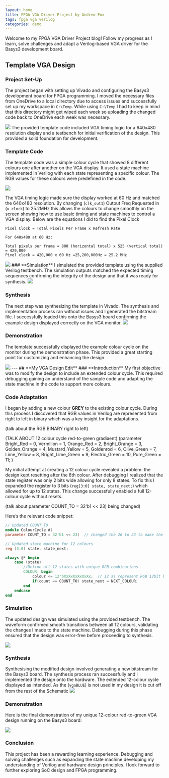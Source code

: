 ```yaml
---
layout: home
title: FPGA VGA Driver Project by Andrew Fox
tags: fpga vga verilog
categories: demo
---
```



Welcome to my FPGA VGA Driver Project blog! Follow my progress as I learn, solve challenges and adapt a Verilog-based VGA driver for the Basys3 development board.

## **Template VGA Design**
### **Project Set-Up**
The project began with setting up Vivado and configuring the Basys3 development board for FPGA programming. I moved the necessary files from OneDrive to a local directory due to access issues and successfully set up my workspace in `C:\Temp`. 
While using `C:\Temp` I had to keep in mind that this directory might get wiped each week so uploading the changed code back to OneDrive each week was necessary.

<img src="https://raw.githubusercontent.com/AndrewFoxATU/SoC-Project/main/docs/assets/images/overview1.png">
The provided template code included VGA timing logic for a 640x480 resolution display and a testbench for initial verification of the design. This provided a solid foundation for development.

### **Template Code**
The template code was a simple colour cycle that showed 8 different colours one after another on the VGA display. It used a state machine implemented in Verilog with each state representing a specific colour. The RGB values for these colours were predefined in the code.

<img src="https://raw.githubusercontent.com/AndrewFoxATU/SoC-Project/main/docs/assets/images/sources.png">


The VGA timing logic made sure the display worked at 60 Hz and matched the 640x480 resolution. By changing (`clk_out1`) Output Freq Requested in (`u_clock`) to 25.2MHz this allows the colours to change smoothly on the screen showing how to use basic timing and state machines to control a VGA display.
Below are the equations I did to find the Pixel Clock
```
Pixel Clock = Total Pixels Per Frame x Refresh Rate

For 640x480 at 60 Hz:

Total pixels per frame = 800 (horizontal total) x 525 (vertical total) = 420,000
Pixel clock = 420,000 x 60 Hz =25,200,000Hz = 25.2 MHz
```
<img src="https://raw.githubusercontent.com/AndrewFoxATU/SoC-Project/main/docs/assets/images/clock.png">
### **Simulation**
I simulated the provided template using the supplied Verilog testbench. The simulation outputs matched the expected timing sequences confirming the integrity of the design and that it was ready for synthesis.

<img src="https://raw.githubusercontent.com/AndrewFoxATU/SoC-Project/main/docs/assets/images/firstsim.png">

### **Synthesis**
The next step was synthesizing the template in Vivado. The synthesis and implementation process ran without issues and I generated the bitstream file. I successfully loaded this onto the Basys3 board confirming the example design displayed correctly on the VGA monitor.
<img src="https://raw.githubusercontent.com/AndrewFoxATU/SoC-Project/main/docs/assets/images/Screenshot%202024-12-02%20173115.png">


### **Demonstration**
The template successfully displayed the example colour cycle on the monitor during the demonstration phase. This provided a great starting point for customizing and enhancing the design.

<img src="https://raw.githubusercontent.com/AndrewFoxATU/SoC-Project/main/docs/assets/images/ezgif.com-video-to-gif-converter.gif">
---
## **My VGA Design Edit**
### **Introduction**
My first objective was to modify the design to include an extended colour cycle. This required debugging gaining an understand of the sample code and adapting the state machine in the code to support more colours.

### **Code Adaptation**
I began by adding a new colour **GREY** to the existing colour cycle. During this process I discovered that RGB values in Verilog are represented from right to left in binary which was a key insight for the adaptations.

(talk about the RGB BINARY right to left)

(TALK ABOUT 12 colour cycle red-to-green gradiaent)
(parameter Bright_Red = 0, Vermilion = 1, Orange_Red = 2, Bright_Orange = 3, Golden_Orange = 4, Mustard_Yellow = 5, Goldenrod = 6, Olive_Green = 7, Lime_Yellow = 8, Bright_Lime_Green = 9, Electric_Green = 10, Pure_Green = 11; )


My initial attempt at creating a 12 colour cycle revealed a problem: the design kept resetting after the 8th colour. After debugging I realized that the state register was only 2 bits wide allowing for only 8 states. To fix this I expanded the register to 3 bits (`reg[3:0] state, state_next;`) which allowed for up to 12 states. This change successfully enabled a full 12-colour cycle without resets.

(talk about parameter COUNT_TO = 32'b1 << 23) being changed)

Here’s the relevant code snippet:

```verilog
// Updated COUNT_TO
module ColourCycle #(
parameter COUNT_TO = 32'b1 << 23)  // changed the 26 to 23 to make the cycle faster.

// Updated state machine for 12 colours
reg [3:0] state, state_next;

always @* begin
    case (state)
        //Define all 12 states with unique RGB combinations
        COLOUR: begin
            colour <= 12'bXxXxXxXxXxXx;  // 12 Xs represent RGB 12bit binary 
            if(count == COUNT_TO) state_next = NEXT_COLOUR;
        end
    endcase
end

```


### **Simulation**
The updated design was simulated using the provided testbench. The waveform confirmed smooth transitions between all 12 colours, validating the changes I made to the state machine. Debugging during this phase ensured that the design was error-free before proceeding to synthesis.

<img src="https://raw.githubusercontent.com/AndrewFoxATU/SoC-Project/main/docs/assets/images/simulation.png">

### **Synthesis**

Synthesising the modified design involved generating a new bitstream for the Basys3 board. The synthesis process ran successfully and I implemented the design onto the hardware. The extended 12-colour cycle displayed as intended.
As the (`vgaBLUE`) is not used in my design it is cut off from the rest of the Schematic
<img src="https://raw.githubusercontent.com/AndrewFoxATU/SoC-Project/main/docs/assets/images/schematic.png">

### **Demonstration**
Here is the final demonstration of my unique 12-colour red-to-green  VGA design running on the Basys3 board:

<img src="https://raw.githubusercontent.com/AndrewFoxATU/SoC-Project/main/docs/assets/images/IMG_8215-ezgif.com-video-to-gif-converter.gif">

### **Conclusion**
This project has been a rewarding learning experience. Debugging and solving challenges such as expanding the state machine developing my understanding of Verilog and hardware design principles. I look forward to further exploring SoC design and FPGA programming.





